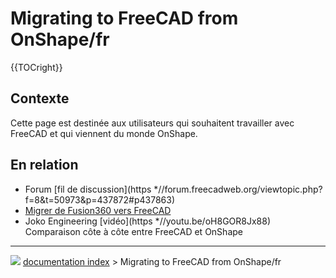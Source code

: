 # Migrating to FreeCAD from OnShape/fr
{{TOCright}}

## Contexte

Cette page est destinée aux utilisateurs qui souhaitent travailler avec FreeCAD et qui viennent du monde OnShape.

## En relation 

-   Forum [fil de discussion](https   *//forum.freecadweb.org/viewtopic.php?f=8&t=50973&p=437872#p437863)
-   [Migrer de Fusion360 vers FreeCAD](Migrating_to_FreeCAD_from_Fusion360/fr.md)
-   Joko Engineering [vidéo](https   *//youtu.be/oH8GOR8Jx88) Comparaison côte à côte entre FreeCAD et OnShape



---
![](images/Right_arrow.png) [documentation index](../README.md) > Migrating to FreeCAD from OnShape/fr
